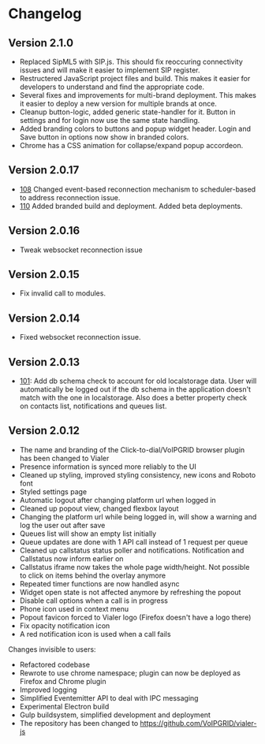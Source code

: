 # Changelog

## Version 2.1.0
* Replaced SipML5 with SIP.js. This should fix reoccuring connectivity issues and will make it easier to implement SIP register.
* Restructered JavaScript project files and build. This makes it easier for developers to understand and find the appropriate code.
* Several fixes and improvements for multi-brand deployment. This makes it easier to deploy a new version for multiple brands at once.
* Cleanup button-logic, added generic state-handler for it. Button in settings and for login now use the same state handling.
* Added branding colors to buttons and popup widget header. Login and Save button in options now show in branded colors.
* Chrome has a CSS animation for collapse/expand popup accordeon.

## Version 2.0.17
* [108](https://github.com/VoIPGRID/vialer-js/issues/108) Changed event-based reconnection mechanism to
  scheduler-based to address reconnection issue.
* [110](https://github.com/VoIPGRID/vialer-js/issues/110) Added branded build and deployment. Added beta deployments.

## Version 2.0.16
* Tweak websocket reconnection issue

## Version 2.0.15
* Fix invalid call to modules.

## Version 2.0.14
* Fixed websocket reconnection issue.

## Version 2.0.13
* [101](https://github.com/VoIPGRID/vialer-js/issues/101): Add db schema check to account for old localstorage data.
  User will automatically be logged out if the db schema in the application doesn't match with the one in localstorage.
  Also does a better property check on contacts list, notifications and queues list.

## Version 2.0.12
* The name and branding of the Click-to-dial/VoIPGRID  browser plugin has been changed to Vialer
* Presence information is synced more reliably to the UI
* Cleaned up styling, improved styling consistency, new icons and Roboto font
* Styled settings page
* Automatic logout after changing platform url when logged in
* Cleaned up popout view, changed flexbox layout
* Changing the platform url while being logged in, will show a warning and log the user out after save
* Queues list will show an empty list initially
* Queue updates are done with 1 API call instead of 1 request per queue
* Cleaned up callstatus status poller and notifications. Notification and Callstatus now inform earlier on
* Callstatus iframe now takes the whole page width/height. Not possible to click on items behind the overlay anymore
* Repeated timer functions are now handled async
* Widget open state is not affected anymore by refreshing the popout
* Disable call options when a call is in progress
* Phone icon used in context menu
* Popout favicon forced to Vialer logo (Firefox doesn't have a logo there)
* Fix opacity notification icon
* A red notification icon is used when a call fails

Changes invisible to users:
* Refactored codebase
* Rewrote to use chrome namespace; plugin can now be deployed as Firefox and Chrome plugin
* Improved logging
* Simplified Eventemitter API to deal with IPC messaging
* Experimental Electron build
* Gulp buildsystem, simplified development and deployment
* The repository has been changed to https://github.com/VoIPGRID/vialer-js
